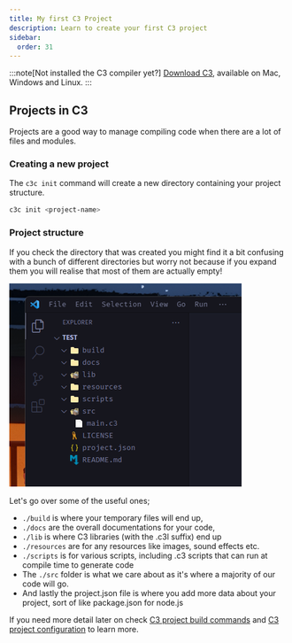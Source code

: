 ```yaml
---
title: My first C3 Project
description: Learn to create your first C3 project
sidebar:
  order: 31
---
```


:::note[Not installed the C3 compiler yet?]
[Download C3](/install-c3/prebuilt-binaries/), available on Mac, Windows and Linux.
:::

## Projects in C3
Projects are a good way to manage compiling code when there are a lot of files and modules.

### Creating a new project

The `c3c init` command will create a new directory containing your project structure.

```bash
c3c init <project-name>
```

### Project structure

If you check the directory that was created you might find it a bit confusing with a bunch of different directories but worry not because if you expand them you will realise that most of them are actually empty!

![project](./project-structure.png)

Let's go over some of the useful ones;
- `./build` is where your temporary files will end up,
- `./docs` are the overall documentations for your code,
- `./lib` is where C3 libraries (with the .c3l suffix) end up
- `./resources` are for any resources like images, sound effects etc.
- `./scripts` is for various scripts, including .c3 scripts that can run at compile time to generate code
- The `./src` folder is what we care about as it's where a majority of our code will go.
- And lastly the project.json file is where you add more data about your project, sort of like package.json for node.js

If you need more detail later on check [C3 project build commands](/build-your-project/build-commands/) and [C3 project configuration](/build-your-project/project-config/) to learn more.




